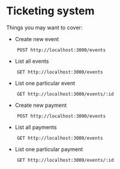 # Ticketing system

Things you may want to cover:

* Create new event
```
    POST http://localhost:3000/events
```
* List all events
```
    GET http://localhost:3000/events
```
* List one particular event
```
    GET http://localhost:3000/events/:id
```
* Create new payment
```
    POST http://localhost:3000/events
```
* List all payments
```
    GET http://localhost:3000/events
```
* List one particular payment
```
    GET http://localhost:3000/events/:id
```


